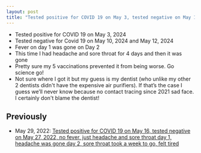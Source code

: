 ```yaml
---
layout: post
title: "Tested positive for COVID 19 on May 3, tested negative on May 10, 2024, fever for one day, headache and sore throat 4 days, gone after 5"
---
```

* Tested positive for COVID 19 on May 3, 2024
* Tested negative for Covid 19 on May 10, 2024 and May 12, 2024
* Fever on day 1 was gone on Day 2
* This time I had headache and sore throat for 4 days and then it was gone
* Pretty sure my 5 vaccinations  prevented it from being worse. Go science go!
* Not sure where I got it but my guess is my dentist (who unlike my other 2 dentists didn't have the expensive air purifiers). If  that’s the case I guess we’ll never know because no contact tracing since 2021 sad face. I certainly don't blame the dentist!

## Previously

* May 29, 2022: [Tested  positive for COVID 19 on May 16, tested negative on May 27, 2022, no  fever, just headache and sore throat day 1, headache was gone day 2,  sore throat took a week to go, felt tired](http://rolandtanglao.com/2022/05/29/p1-covid-19-tested-positive-16-may-2022/)        